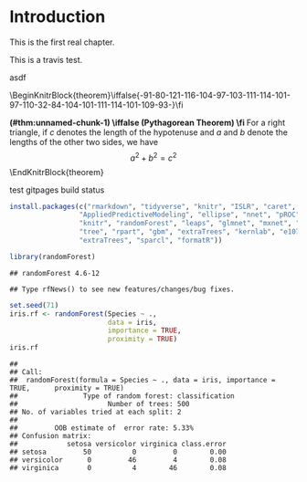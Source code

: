 # Introduction

This is the first real chapter.

This is a travis test.

asdf

\BeginKnitrBlock{theorem}\iffalse{-91-80-121-116-104-97-103-111-114-101-97-110-32-84-104-101-111-114-101-109-93-}\fi<div class="theorem"><span class="theorem" id="thm:unnamed-chunk-1"><strong>(\#thm:unnamed-chunk-1) \iffalse (Pythagorean Theorem) \fi </strong></span>For a right triangle, if $c$ denotes the length of the hypotenuse
and $a$ and $b$ denote the lengths of the other two sides, we have
$$a^2 + b^2 = c^2$$</div>\EndKnitrBlock{theorem}

test gitpages build status




```r
install.packages(c("rmarkdown", "tidyverse", "knitr", "ISLR", "caret", 
                 "AppliedPredictiveModeling", "ellipse", "nnet", "pROC", 
                 "knitr", "randomForest", "leaps", "glmnet", "mxnet", "gam", 
                 "tree", "rpart", "gbm", "extraTrees", "kernlab", "e1071",
                 "extraTrees", "sparcl", "formatR"))
```



```r
library(randomForest)
```

```
## randomForest 4.6-12
```

```
## Type rfNews() to see new features/changes/bug fixes.
```

```r
set.seed(71)
iris.rf <- randomForest(Species ~ .,
                        data = iris,
                        importance = TRUE,
                        proximity = TRUE)
iris.rf
```

```
## 
## Call:
##  randomForest(formula = Species ~ ., data = iris, importance = TRUE,      proximity = TRUE) 
##                Type of random forest: classification
##                      Number of trees: 500
## No. of variables tried at each split: 2
## 
##         OOB estimate of  error rate: 5.33%
## Confusion matrix:
##            setosa versicolor virginica class.error
## setosa         50          0         0        0.00
## versicolor      0         46         4        0.08
## virginica       0          4        46        0.08
```

